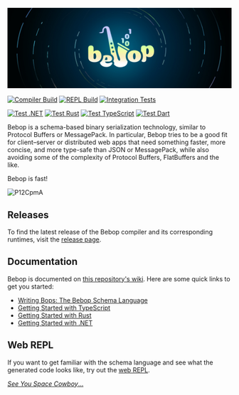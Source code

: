 ![Bebop logo; The word Bebop, but the second B is replaced with a saxophone with ones and zeros coming out of it.](./assets/header.jpg)

[![Compiler Build](https://img.shields.io/github/actions/workflow/status/RainwayApp/bebop/build-bebopc.yml?branch=master)](https://github.com/RainwayApp/bebop/actions/workflows/build-bebopc.yml)
[![REPL Build](https://img.shields.io/github/actions/workflow/status/RainwayApp/bebop/build-repl.yml?branch=master)](https://github.com/RainwayApp/bebop/actions/workflows/build-repl.yml)
[![Integration Tests](https://img.shields.io/github/actions/workflow/status/RainwayApp/bebop/integration-tests.yml?branch=master)](https://github.com/RainwayApp/bebop/actions/workflows/integration-tests.yml)

[![Test .NET](https://img.shields.io/github/actions/workflow/status/RainwayApp/bebop/build-runtime-cs.yml?branch=master)](https://github.com/RainwayApp/bebop/actions/workflows/build-runtime-cs.yml)
[![Test Rust](https://img.shields.io/github/actions/workflow/status/RainwayApp/bebop/test-rust.yml?branch=master)](https://github.com/RainwayApp/bebop/actions/workflows/test-rust.yml)
[![Test TypeScript](https://img.shields.io/github/actions/workflow/status/RainwayApp/bebop/test-typescript.yml?branch=master)](https://github.com/RainwayApp/bebop/actions/workflows/test-typescript.yml)
[![Test Dart](https://img.shields.io/github/actions/workflow/status/RainwayApp/bebop/test-dart.yml?branch=master)](https://github.com/RainwayApp/bebop/actions/workflows/test-dart.yml)

Bebop is a schema-based binary serialization technology, similar to Protocol Buffers or MessagePack. In particular, Bebop tries to be a good fit for client–server or distributed web apps that need something faster, more concise, and more type-safe than JSON or MessagePack, while also avoiding some of the complexity of Protocol Buffers, FlatBuffers and the like.

Bebop is fast!

![P12CpmA](https://user-images.githubusercontent.com/1297077/235745675-fc8a18e2-361f-4b7b-b9c9-47155e511b0a.png)


## Releases

To find the latest release of the Bebop compiler and its corresponding runtimes, visit the [release page](https://github.com/RainwayApp/bebop/releases).

## Documentation

Bebop is documented on [this repository's wiki](https://github.com/RainwayApp/bebop/wiki). Here are some quick links to get you started:

- [Writing Bops: The Bebop Schema Language](https://github.com/RainwayApp/bebop/wiki/Writing-Bops:-The-Bebop-Schema-Language)
- [Getting Started with TypeScript](https://github.com/RainwayApp/bebop/wiki/Getting-Started-with-TypeScript)
- [Getting Started with Rust](https://github.com/RainwayApp/bebop/wiki/Getting-Started-with-Rust)
- [Getting Started with .NET](https://github.com/RainwayApp/bebop/wiki/Getting-Started-with-.NET)

## Web REPL

If you want to get familiar with the schema language and see what the generated code looks like, try out the [web REPL](https://bebop.sh/repl/).

[_See You Space Cowboy_...](https://www.youtube.com/watch?v=u1UZHXB_r6g)
